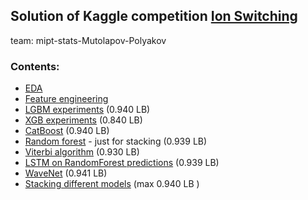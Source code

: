 ## Solution of Kaggle competition [Ion Switching](https://www.kaggle.com/c/liverpool-ion-switching)

team: mipt-stats-Mutolapov-Polyakov

### Contents:

* [EDA](https://github.com/polgrisha/IonSwitchingKaggle/blob/master/analytics/1_EDA.ipynb)
* [Feature engineering](https://github.com/polgrisha/IonSwitchingKaggle/blob/master/analytics/2_feature_engineering.ipynb)
* [LGBM experiments](https://github.com/polgrisha/IonSwitchingKaggle/blob/master/classic_ml_experiments/3_LGBM_exps.ipynb) (0.940 LB)
* [XGB experiments](https://github.com/polgrisha/IonSwitchingKaggle/blob/master/classic_ml_experiments/4_XGB_exps.ipynb) (0.840 LB)
* [CatBoost](https://github.com/polgrisha/IonSwitchingKaggle/blob/master/classic_ml_experiments/model_3_catboost.ipynb) (0.940 LB)
* [Random forest](https://github.com/polgrisha/IonSwitchingKaggle/blob/master/classic_ml_experiments/6_RandomForest.ipynb) - just for stacking (0.939 LB)
* [Viterbi algorithm](https://github.com/polgrisha/IonSwitchingKaggle/blob/master/Viterbi.ipynb) (0.930 LB)
* [LSTM on RandomForest predictions](https://github.com/polgrisha/IonSwitchingKaggle/blob/master/LSTM_stacking.ipynb) (0.939 LB)
* [WaveNet](https://github.com/polgrisha/IonSwitchingKaggle/blob/master/Wavenet.ipynb) (0.941 LB)
* [Stacking different models](https://github.com/polgrisha/IonSwitchingKaggle/blob/master/Stacking.ipynb) (max 0.940 LB )


